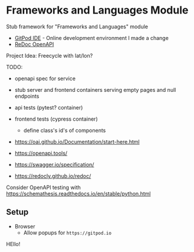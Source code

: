 # Frameworks and Languages Module
Stub framework for "Frameworks and Languages" module

* [GitPod IDE](https://gitpod.io/#https://github.com/calaldees/frameworks_and_languages_module)  - Online development environment
	I made a change
* [ReDoc OpenAPI](https://redocly.github.io/redoc/?url=https://raw.githubusercontent.com/calaldees/frameworks_and_languages_module/main/openapi.yml)


Project Idea: Freecycle with lat/lon?

TODO:
* openapi spec for service
* stub server and frontend containers serving empty pages and null endpoints
* api tests (pytest? container)
* frontend tests (cypress container)
	* define class's id's of components


* https://oai.github.io/Documentation/start-here.html
* https://openapi.tools/
* https://swagger.io/specification/
* https://redocly.github.io/redoc/


Consider OpenAPI testing with
https://schemathesis.readthedocs.io/en/stable/python.html


Setup
-----

* Browser
	* Allow popups for `https://gitpod.io`


HEllo!